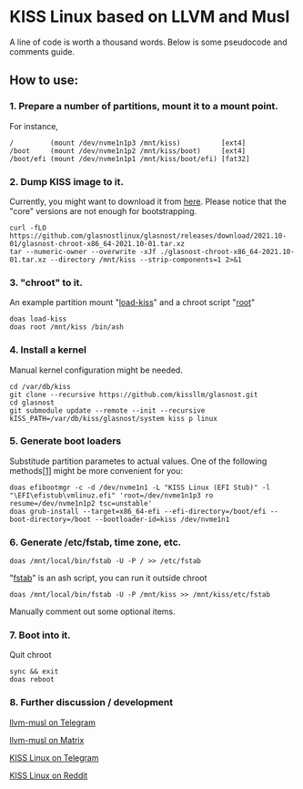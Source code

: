 
# KISS Linux based on LLVM and Musl

A line of code is worth a thousand words. Below is some pseudocode and comments guide.

## How to use:

### 1. Prepare a number of partitions, mount it to a mount point.

For instance,

    /         (mount /dev/nvme1n1p3 /mnt/kiss)          [ext4]
    /boot     (mount /dev/nvme1n1p2 /mnt/kiss/boot)     [ext4]
    /boot/efi (mount /dev/nvme1n1p1 /mnt/kiss/boot/efi) [fat32]

### 2. Dump KISS image to it.
    
Currently, you might want to download it from [here](https://github.com/glasnostlinux/glasnost/releases). Please notice that the "core" versions are not enough for bootstrapping. 

    curl -fLO https://github.com/glasnostlinux/glasnost/releases/download/2021.10-01/glasnost-chroot-x86_64-2021.10-01.tar.xz
    tar --numeric-owner --overwrite -xJf ./glasnost-chroot-x86_64-2021.10-01.tar.xz --directory /mnt/kiss --strip-components=1 2>&1

### 3. "chroot" to it.

An example partition mount "[load-kiss](https://github.com/kissllm/dotconfig/blob/master/load-kiss)" and a chroot script "[root](https://github.com/kissllm/dotconfig/blob/master/local/bin/root)"

    doas load-kiss
    doas root /mnt/kiss /bin/ash

### 4. Install a kernel

Manual kernel configuration might be needed.

    cd /var/db/kiss
    git clone --recursive https://github.com/kissllm/glasnost.git
    cd glasnost
    git submodule update --remote --init --recursive
    kISS_PATH=/var/db/kiss/glasnost/system kiss p linux

### 5. Generate boot loaders

Substitude partition parametes to actual values. One of the following methods[[1]](https://github.com/kissllm/dotconfig/blob/master/local/bin/b) might be more convenient for you:

    doas efibootmgr -c -d /dev/nvme1n1 -L "KISS Linux (EFI Stub)" -l "\EFI\efistub\vmlinuz.efi" 'root=/dev/nvme1n1p3 ro resume=/dev/nvme1n1p2 tsc=unstable'
    doas grub-install --target=x86_64-efi --efi-directory=/boot/efi --boot-directory=/boot --bootloader-id=kiss /dev/nvme1n1
    
### 6. Generate /etc/fstab, time zone, etc.


    doas /mnt/local/bin/fstab -U -P / >> /etc/fstab

"[fstab](https://github.com/kissllm/dotconfig/blob/master/local/bin/fstab)" is an ash script, you can run it outside chroot

    doas /mnt/local/bin/fstab -U -P /mnt/kiss >> /mnt/kiss/etc/fstab

Manually comment out some optional items.
### 7. Boot into it.

Quit chroot

    sync && exit
    doas reboot

### 8. Further discussion / development

[llvm-musl on Telegram][llvm-musl]

<!-- p><a href="https://matrix.org/#/%23llvm-musl%3Amatrix.org"> llv-mmusl on matrix </a></p -->

[llvm-musl on Matrix][matrix]

[KISS Linux on Telegram][kiss-linux]

[KISS Linux on Reddit][reddit]


[llvm-musl]: https://t.me/llvm_musl
[matrix]: https://matrix.org/#/%23llvm-musl%3Amatrix.org
[kiss-linux]: https://t.me/Kiss_Linux
[reddit]: https://www.reddit.com/r/kisslinux


